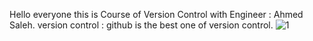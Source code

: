 Hello everyone this is Course of Version Control with Engineer : Ahmed Saleh.
version control : github is the best one of version control.
![1](https://github.com/abdelrahmanShabaan/codenest_ITI_graduation_project/assets/48605080/be3cf593-92b1-46d6-bbca-6ab7b3359ead)